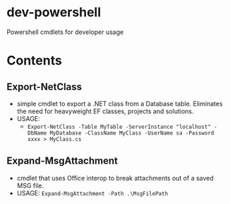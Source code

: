 # dev-powershell
Powershell cmdlets for developer usage

# Contents
## Export-NetClass
- simple cmdlet to export a .NET class from a Database table.  Eliminates the need for heavyweight EF classes, projects and solutions.
- USAGE: 
  - `Export-NetClass -Table MyTable -ServerInstance "localhost" -DbName MyDatabase -ClassName MyClass -UserName sa -Password xxxx > MyClass.cs`

## Expand-MsgAttachment
- cmdlet that uses Office interop to break attachments out of a saved MSG file.
- USAGE:
  `Expand-MsgAttachment -Path .\MsgFilePath`
  
